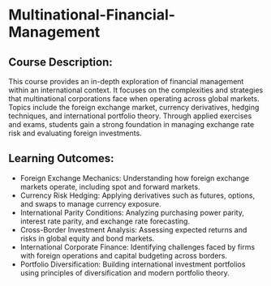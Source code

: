# Multinational-Financial-Management

## Course Description:
This course provides an in-depth exploration of financial management within an international context. It focuses on the complexities and strategies that multinational corporations face when operating across global markets. Topics include the foreign exchange market, currency derivatives, hedging techniques, and international portfolio theory. Through applied exercises and exams, students gain a strong foundation in managing exchange rate risk and evaluating foreign investments.

## Learning Outcomes:
- Foreign Exchange Mechanics: Understanding how foreign exchange markets operate, including spot and forward markets.
- Currency Risk Hedging: Applying derivatives such as futures, options, and swaps to manage currency exposure.
- International Parity Conditions: Analyzing purchasing power parity, interest rate parity, and exchange rate forecasting.
- Cross-Border Investment Analysis: Assessing expected returns and risks in global equity and bond markets.
- International Corporate Finance: Identifying challenges faced by firms with foreign operations and capital budgeting across borders.
- Portfolio Diversification: Building international investment portfolios using principles of diversification and modern portfolio theory.
